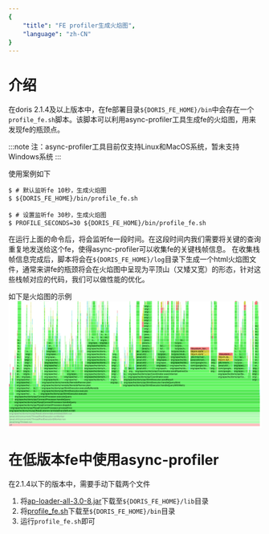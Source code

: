 ```yaml
---
{
    "title": "FE profiler生成火焰图",
    "language": "zh-CN"
}
---
```


<!-- 
Licensed to the Apache Software Foundation (ASF) under one
or more contributor license agreements.  See the NOTICE file
distributed with this work for additional information
regarding copyright ownership.  The ASF licenses this file
to you under the Apache License, Version 2.0 (the
"License"); you may not use this file except in compliance
with the License.  You may obtain a copy of the License at

  http://www.apache.org/licenses/LICENSE-2.0

Unless required by applicable law or agreed to in writing,
software distributed under the License is distributed on an
"AS IS" BASIS, WITHOUT WARRANTIES OR CONDITIONS OF ANY
KIND, either express or implied.  See the License for the
specific language governing permissions and limitations
under the License.
-->

# 介绍
在doris 2.1.4及以上版本中，在fe部署目录`${DORIS_FE_HOME}/bin`中会存在一个`profile_fe.sh`脚本。该脚本可以利用async-profiler工具生成fe的火焰图，用来发现fe的瓶颈点。


:::note
注：async-profiler工具目前仅支持Linux和MacOS系统，暂未支持Windows系统
:::

使用案例如下
```shell
$ # 默认监听fe 10秒，生成火焰图
$ ${DORIS_FE_HOME}/bin/profile_fe.sh

$ # 设置监听fe 30秒，生成火焰图
$ PROFILE_SECONDS=30 ${DORIS_FE_HOME}/bin/profile_fe.sh
```

在运行上面的命令后，将会监听fe一段时间。在这段时间内我们需要将关键的查询重复地发送给这个fe，使得async-profiler可以收集fe的关键栈帧信息。
在收集栈帧信息完成后，脚本将会在`${DORIS_FE_HOME}/log`目录下生成一个html火焰图文件，通常来讲fe的瓶颈将会在火焰图中呈现为平顶山（又矮又宽）的形态，针对这些栈帧对应的代码，我们可以做性能的优化。

如下是火焰图的示例
![](/images/fe-profiler.png)

# 在低版本fe中使用async-profiler
在2.1.4以下的版本中，需要手动下载两个文件
1. 将[ap-loader-all-3.0-8.jar](https://repo1.maven.org/maven2/me/bechberger/ap-loader-all/3.0-8/ap-loader-all-3.0-8.jar)下载至`${DORIS_FE_HOME}/lib`目录
2. 将[profile_fe.sh](https://raw.githubusercontent.com/apache/doris/master/bin/profile_fe.sh)下载至`${DORIS_FE_HOME}/bin`目录
3. 运行`profile_fe.sh`即可